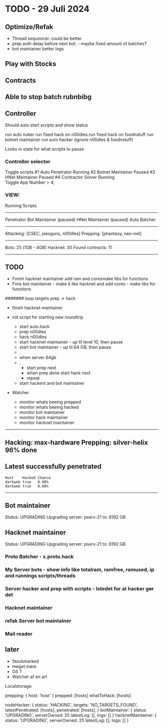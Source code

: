 # TODO - 29 Juli 2024


## Optimize/Refak

- Thread sequencer. could be better
- prep auth delay before next bot. - maybe fixed amount of batches?
- bot maintainer better logs

## Play with Stocks

## Contracts

## Able to stop batch rubnbibg



## Controller

Should auto start scripts and show status

run auto nuker
run fixed hack on n00dles
run fixed hack on foodnstuff
run botnet maintainer
run auto hacker (ignore n00dles & foodnstuff)

Looks in state for what scripts to pause 

### Controller selector

Toggle scripts
 #1 Auto Penetrator     Running
 #2 Botnet Maintainer   Paused
 #3 HNet Maintainer     Paused
 #4 Contractor Solver   Running  
 Toggle App Number > 4;


### VIEW:

Running Scripts
_____________________________
Penetrator
Bot Maintainer (paused)
HNet Maintainer (paused)
Auto Batcher
_____________________________

Attacking:  [CSEC, joesguns, n00dles]
Prepping:   [phantasy, neo-net]
_____________________________

Bots: 25 (1GB - 4GB)
Hacknet: 30
Found contracts: 11
_____________________________
























## TODO

- Finish hacknet maintainer add ram and coresmake libs for functions
- Finis bot maintainer - make it like hacknet and add cores - make libs for functions



####### loop targets prep -> hack








- finish hacknet maintainer
- init script for starting new roundtrip
  - start auto.hack
  - prep n00dles
  - hack n00dles
  - start hacknet maintainer - up til level 10, then pause
  - start bot maintainer - up til 64 GB, then pause
  - .
  - when server 64gb
  - .
    - start prep next
    - when prep done start hack next
    - repeat
  - start hackent and bot maintainer


- Watcher
  - monitor whats beeing prepped
  - monitor whats beeing hacked
  - monitor bot maintainer
  - monitor hack maintainer
  - monitor hacknet maintainer

-------------------------
Hacking:    max-hardware
Prepping:   silver-helix    96% done
-------------------------

Latest successfully penetrated
---------
    Host    Hacked Chance
    darkweb true   0.00% 
    darkweb true   0.00% 
---------

Bot maintainer
-------------------------
Status: UPGRADING
Upgrading server: pserv-21 to: 8192 GB

Hacknet maintainer
-------------------------
Status: UPGRADING
Upgrading server: pserv-21 to: 8192 GB




### Proto Batcher - x.proto.hack

### My Server bots - show info like totalram, ramfree, ramused, ip and runnings scripts/threads

### Server hacker and prep with scripts - Istedet for at hacker gør det

### Hacknet maintainer

### refak Server bot maintainer

### Mail reader

## later
- Stockmarked
- meget mere
- OS ?
- Watcher af en art




Localstorage:

prepping: {
    host: 'host'
}
prepped: [hosts]
whatToHack: [hosts]

nodeHacker: {
    status: 'HACKING',
    targets: 'NO_TARGETS_FOUND',
    latestPenetrated: [hosts],
    penetrated: [hosts],
}
botMaintainer: {
    status: 'UPGRADING',
    serverOwned: 25
    latestLog: [],
    logs: []
}
hacknetMaintainer: {
    status: 'UPGRADING',
    serverOwned: 25
    latestLog: [],
    logs: []
}